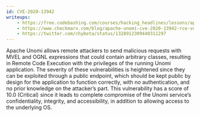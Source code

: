 ```yaml
---
id: CVE-2020-13942
writeups:
    - https://free.codebashing.com/courses/hacking_headlines/lessons/apache_unomi
    - https://www.checkmarx.com/blog/apache-unomi-cve-2020-13942-rce-vulnerabilities-discovered/
    - https://twitter.com/chybeta/status/1328912309440311297
---
```

Apache Unomi allows remote attackers to send malicious requests with MVEL and OGNL expressions that could contain arbitrary classes, resulting in Remote Code Execution with the privileges of the running Unomi application. The severity of these vulnerabilities is heightened since they can be exploited through a public endpoint, which should be kept public by design for the application to function correctly, with no authentication, and no prior knowledge on the attacker’s part. This vulnerability has a score of 10.0 (Critical) since it leads to complete compromise of the Unomi service’s confidentiality, integrity, and accessibility, in addition to allowing access to the underlying OS.
